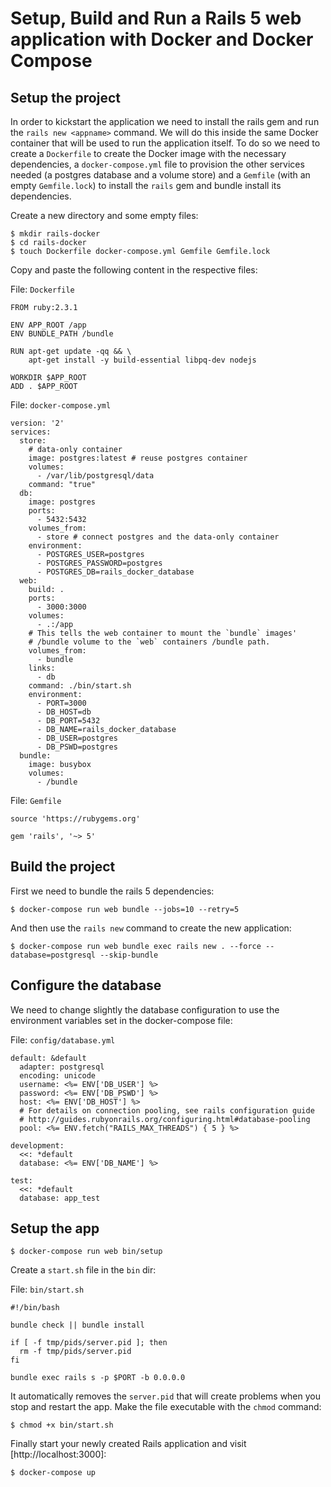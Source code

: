 # Setup, Build and Run a Rails 5 web application with Docker and Docker Compose

## Setup the project

In order to kickstart the application we need to install the rails gem and run the
`rails new <appname>` command. We will do this inside the same Docker container
that will be used to run the application itself. To do so we need to create a
`Dockerfile` to create the Docker image with the necessary dependencies, a
`docker-compose.yml` file to provision the other services needed (a postgres
database and a volume store) and a `Gemfile` (with an empty `Gemfile.lock`) to
install the `rails` gem and bundle install its dependencies.

Create a new directory and some empty files:

```
$ mkdir rails-docker
$ cd rails-docker
$ touch Dockerfile docker-compose.yml Gemfile Gemfile.lock
```

Copy and paste the following content in the respective files:

File: `Dockerfile`
```
FROM ruby:2.3.1

ENV APP_ROOT /app
ENV BUNDLE_PATH /bundle

RUN apt-get update -qq && \
    apt-get install -y build-essential libpq-dev nodejs

WORKDIR $APP_ROOT
ADD . $APP_ROOT
```

File: `docker-compose.yml`
```
version: '2'
services:
  store:
    # data-only container
    image: postgres:latest # reuse postgres container
    volumes:
      - /var/lib/postgresql/data
    command: "true"
  db:
    image: postgres
    ports:
      - 5432:5432
    volumes_from:
      - store # connect postgres and the data-only container
    environment:
      - POSTGRES_USER=postgres
      - POSTGRES_PASSWORD=postgres
      - POSTGRES_DB=rails_docker_database
  web:
    build: .
    ports:
      - 3000:3000
    volumes:
      - .:/app
    # This tells the web container to mount the `bundle` images'
    # /bundle volume to the `web` containers /bundle path.
    volumes_from:
      - bundle
    links:
      - db
    command: ./bin/start.sh
    environment:
      - PORT=3000
      - DB_HOST=db
      - DB_PORT=5432
      - DB_NAME=rails_docker_database
      - DB_USER=postgres
      - DB_PSWD=postgres
  bundle:
    image: busybox
    volumes:
      - /bundle
```

File: `Gemfile`
```
source 'https://rubygems.org'

gem 'rails', '~> 5'
```

## Build the project

First we need to bundle the rails 5 dependencies:
```
$ docker-compose run web bundle --jobs=10 --retry=5
```

And then use the `rails new` command to create the new application:
```
$ docker-compose run web bundle exec rails new . --force --database=postgresql --skip-bundle
```

## Configure the database

We need to change slightly the database configuration to use the environment
variables set in the docker-compose file:

File: `config/database.yml`
```
default: &default
  adapter: postgresql
  encoding: unicode
  username: <%= ENV['DB_USER'] %>
  password: <%= ENV['DB_PSWD'] %>
  host: <%= ENV['DB_HOST'] %>
  # For details on connection pooling, see rails configuration guide
  # http://guides.rubyonrails.org/configuring.html#database-pooling
  pool: <%= ENV.fetch("RAILS_MAX_THREADS") { 5 } %>

development:
  <<: *default
  database: <%= ENV['DB_NAME'] %>

test:
  <<: *default
  database: app_test
```

## Setup the app

```
$ docker-compose run web bin/setup
```

Create a `start.sh` file in the `bin` dir:

File: `bin/start.sh`
```
#!/bin/bash

bundle check || bundle install

if [ -f tmp/pids/server.pid ]; then
  rm -f tmp/pids/server.pid
fi

bundle exec rails s -p $PORT -b 0.0.0.0
```

It automatically removes the `server.pid` that will create problems when you stop
and restart the app.
Make the file executable with the `chmod` command:
```
$ chmod +x bin/start.sh
```

Finally start your newly created Rails application and visit [http://localhost:3000]:
```
$ docker-compose up
```
